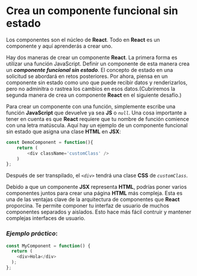 # **Crea un componente funcional sin estado**

Los componentes son el núcleo de **React**. Todo en **React** es un componente y aquí aprenderás a crear uno.

Hay dos maneras de crear un componente **React**. La primera forma es utilizar una función JavaScript. Definir un componente de esta manera crea un ***componente funcional sin estado***. El concepto de estado en una solicitud se abordará en retos posteriores. Por ahora, piensa en un componente sin estado como uno que puede recibir datos y renderizarlos, pero no adminitra o rastrea los cambios en esos datos.(Cubriremos la segunda manera de crea un componente **React** en el siguiente desafío.)

Para crear un componente con una función, simplemente escribe una función **JavaScript** que devuelve ya sea **JS** o *``null``*. Una cosa importante a tener en cuenta es que **React** requiere que tu nombre de función comience con una letra matúscula. Aquí hay un ejemplo de un componente funcional sin estado que asigna una clase **HTML** en **JSX**:
```JavaScript
const DemoComponent = function(){
    return (
        <div className='customClass' />
    )
};
```

Después de ser transpilado, el *``<div>``* tendrá una clase **CSS** de *``customClass``*.

Debido a que un componente **JSX** representa **HTML**, podrías poner varios componentes juntos para crear una página **HTML** más compleja. Esta es una de las ventajas clave de la arquitectura de componentes que **React** proporcina. Te permite componer tu interfaz de usuario de muchos componentes separados y aislados. Esto hace más fácil contruir y mantener complejas interfaces de usuario.

### *Ejemplo práctico*:

```JavaScript
const MyComponent = function() {
  return (
    <div>Hola</div>
  );
};
```